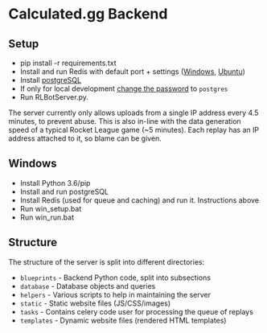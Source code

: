 # Calculated.gg Backend

## Setup
- pip install -r requirements.txt
- Install and run Redis with default port + settings ([Windows](https://dingyuliang.me/redis-3-2-install-redis-windows/), [Ubuntu](https://redis.io/topics/quickstart))
- Install [postgreSQL](https://www.digitalocean.com/community/tutorials/how-to-install-and-use-postgresql-on-ubuntu-16-04)
- If only for local development [change the password](https://blog.2ndquadrant.com/how-to-safely-change-the-postgres-user-password-via-psql/) to `postgres`
- Run RLBotServer.py.

The server currently only allows uploads from a single IP address every 4.5 minutes, to prevent abuse.
This is also in-line with the data generation speed of a typical Rocket League game (~5 minutes).
Each replay has an IP address attached to it, so blame can be given.

## Windows
- Install Python 3.6/pip
- Install and run postgreSQL
- Install Redis (used for queue and caching) and run it. Instructions above
- Run win_setup.bat
- Run win_run.bat

## Structure

The structure of the server is split into different directories:

- `blueprints` - Backend Python code, split into subsections
- `database` - Database objects and queries
- `helpers` - Various scripts to help in maintaining the server
- `static` - Static website files (JS/CSS/images)
- `tasks` - Contains celery code user for processing the queue of replays
- `templates` - Dynamic website files (rendered HTML templates)
